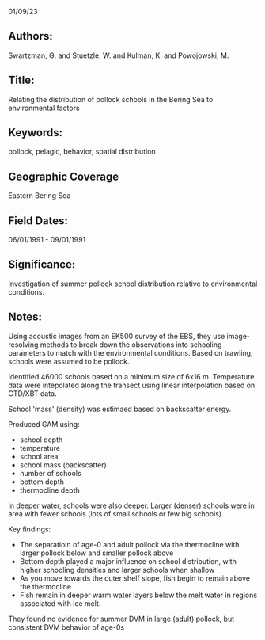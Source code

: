 01/09/23
## Authors:
Swartzman, G. and Stuetzle, W. and Kulman, K. and Powojowski, M.
## Title:
Relating the distribution of pollock schools in the Bering Sea to environmental factors 
## Keywords:
pollock, pelagic, behavior, spatial distribution
## Geographic Coverage
Eastern Bering Sea
## Field Dates:
06/01/1991 - 09/01/1991
## Significance:
Investigation of summer pollock school distribution relative to environmental conditions.

## Notes:
Using acoustic images from an EK500 survey of the EBS, they use image-resolving methods to break down the observations into schooling parameters to match with the environmental conditions. Based on trawling, schools were assumed to be pollock. 

Identified 46000 schools based on a minimum size of 6x16 m. Temperature data were intepolated along the transect using linear interpolation based on CTD/XBT data.

School 'mass' (density) was estimaed based on backscatter energy.

Produced GAM using:
- school depth
- temperature
- school area
- school mass (backscatter)
- number of schools
- bottom depth
- thermocline depth

In deeper water, schools were also deeper. Larger (denser) schools were in area with fewer schools (lots of small schools or few big schools).

Key findings:
- The separatioin of age-0 and adult pollock via the thermocline with larger pollock below and smaller pollock above
- Bottom depth played a major influence on school distribution, with higher schooling densities and larger schools when shallow
- As you move towards the outer shelf slope, fish begin to remain above the thermocline
- Fish remain in deeper warm water layers below the melt water in regions associated with ice melt.

They found no evidence for summer DVM in large (adult) pollock, but consistent DVM behavior of age-0s
